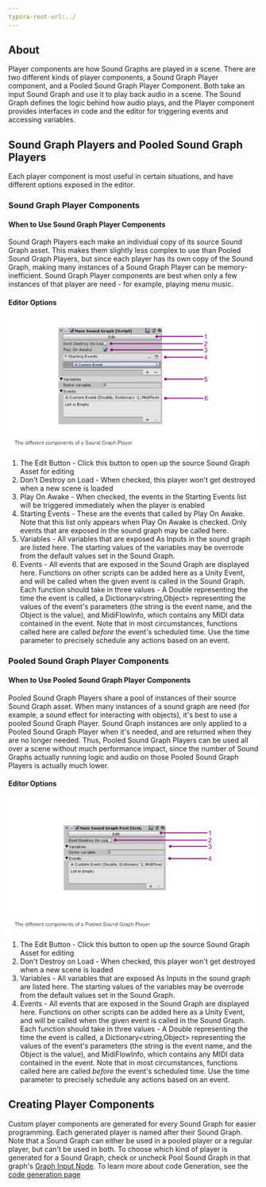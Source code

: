 ```yaml
---
typora-root-url:../
---
```


## About
Player components are how Sound Graphs are played in a scene. There are two different kinds of player components, a Sound Graph Player component, and a Pooled Sound Graph Player Component. Both take an input Sound Graph and use it to play back audio in a scene. The Sound Graph defines the logic behind how audio plays, and the Player component provides interfaces in code and the editor for triggering events and accessing variables.

## Sound Graph Players and Pooled Sound Graph Players

Each player component is most useful in certain situations, and have different options exposed in the editor.

### Sound Graph Player Components
#### When to Use Sound Graph Player Components
Sound Graph Players each make an individual copy of its source Sound Graph asset. This makes them slightly less complex to use than Pooled Sound Graph Players, but since each player has its own copy of the Sound Graph, making many instances of a Sound Graph Player can be memory-inefficient. Sound Graph Player components are best when only a few instances of that player are need - for example, playing menu music.

#### Editor Options

![SoundGraphPlayerOverview.png](IMG/SoundGraphPlayerOverview.png)

1. The Edit Button - Click this button to open up the source Sound Graph Asset for editing
2. Don't Destroy on Load - When checked, this player won't get destroyed when a new scene is loaded
3. Play On Awake - When checked, the events in the Starting Events list will be triggered immediately when the player is enabled
4. Starting Events - These are the events that called by Play On Awake. Note that this list only appears when Play On Awake is checked. Only events that are exposed in the sound graph may be called here.
5. Variables - All variables that are exposed As Inputs in the sound graph are listed here. The starting values of the variables may be overrode from the default values set in the Sound Graph.
6. Events - All events that are exposed in the Sound Graph are displayed here. Functions on other scripts can be added here as a Unity Event, and will be called when the given event is called in the Sound Graph. Each function should take in three values - A Double representing the time the event is called, a Dictionary<string,Object> representing the values of the event's parameters (the string is the event name, and the Object is the value), and MidiFlowInfo, which contains any MIDI data contained in the event. Note that in most circumstances, functions called here are called *before* the event's scheduled time. Use the time parameter to precisely schedule any actions based on an event.

### Pooled Sound Graph Player Components

#### When to Use Pooled Sound Graph Player Components
Pooled Sound Graph Players share a pool of instances of their source Sound Graph asset. When many instances of a sound graph are need (for example, a sound effect for interacting with objects), it's best to use a pooled Sound Graph Player. Sound Graph instances are only applied to a Pooled Sound Graph Player when it's needed, and are returned when they are no longer needed. Thus, Pooled Sound Graph Players can be used all over a scene without much performance impact, since the number of Sound Graphs actually running logic and audio on those Pooled Sound Graph Players is actually much lower.

#### Editor Options
![PooledSoundGraphPlayerOverview.png](IMG/PooledSoundGraphPlayerOverview.png)

1. The Edit Button - Click this button to open up the source Sound Graph Asset for editing
2. Don't Destroy on Load - When checked, this player won't get destroyed when a new scene is loaded
3. Variables - All variables that are exposed As Inputs in the sound graph are listed here. The starting values of the variables may be overrode from the default values set in the Sound Graph.
4. Events - All events that are exposed in the Sound Graph are displayed here. Functions on other scripts can be added here as a Unity Event, and will be called when the given event is called in the Sound Graph. Each function should take in three values - A Double representing the time the event is called, a Dictionary<string,Object> representing the values of the event's parameters (the string is the event name, and the Object is the value), and MidiFlowInfo, which contains any MIDI data contained in the event. Note that in most circumstances, functions called here are called *before* the event's scheduled time. Use the time parameter to precisely schedule any actions based on an event.


## Creating Player Components
Custom player components are generated for every Sound Graph for easier programming. Each generated player is named after their Sound Graph. Note that a Sound Graph can either be used in a pooled player or a regular player, but can't be used in both. To choose which kind of player is generated for a Sound Graph, check or uncheck Pool Sound Graph in that graph's [Graph Input Node](Graph-Inputs). To learn more about code Generation, see the [code generation page](Code-Generation)
